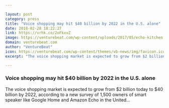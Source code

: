 ```yaml
---

layout: post
category: press
title: "Voice shopping may hit $40 billion by 2022 in the U.S. alone"
date: 2018-02-28 18:22:27
link: https://vrhk.co/2oFkxvZ
image: https://venturebeat.com/wp-content/uploads/2017/05/echo-kitchen.jpg?fit=2273%2C1515&strip=all
domain: venturebeat.com
author: "VentureBeat"
icon: https://venturebeat.com/wp-content/themes/vb-news/img/favicon.ico
excerpt: "The voice shopping market is expected to grow from $2 billion today to $40 billion by 2022, according to a new survey of 1,500 owners of smart speaker like Google Home and Amazon Echo in the United…"

---
```


### Voice shopping may hit $40 billion by 2022 in the U.S. alone

The voice shopping market is expected to grow from $2 billion today to $40 billion by 2022, according to a new survey of 1,500 owners of smart speaker like Google Home and Amazon Echo in the United…